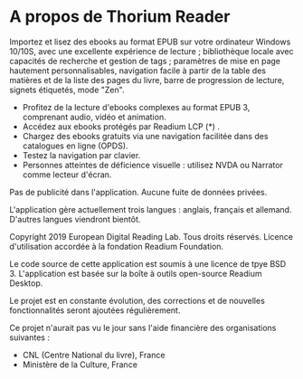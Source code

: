 A propos de Thorium Reader
==============

Importez et lisez des ebooks au format EPUB sur votre ordinateur Windows 10/10S, avec une excellente expérience de lecture ; bibliothèque
locale avec capacités de recherche et gestion de tags ; paramètres de mise en page hautement personnalisables, navigation facile à partir de la table des matières et de la liste des pages du livre, barre de progression de lecture, signets étiquetés, mode "Zen".

* Profitez de la lecture d'ebooks complexes au format EPUB 3, comprenant audio, vidéo et animation.
* Accédez aux ebooks protégés par Readium LCP (*) .
* Chargez des ebooks gratuits via une navigation facilitée dans des catalogues en ligne (OPDS).
* Testez la navigation par clavier.
* Personnes atteintes de déficience visuelle : utilisez NVDA ou Narrator comme lecteur d'écran.

Pas de publicité dans l'application. Aucune fuite de données privées.

L'application gère actuellement trois langues : anglais, français et allemand. D'autres langues viendront bientôt.

Copyright 2019 European Digital Reading Lab. Tous droits réservés.
Licence d'utilisation accordée  à la fondation Readium Foundation.

Le code source de cette application est soumis à une licence de tpye BSD 3. L'application est basée sur la boîte à outils open-source Readium Desktop.

Le projet est en constante évolution, des corrections et de nouvelles fonctionnalités seront ajoutées régulièrement.

Ce projet n'aurait pas vu le jour sans l'aide financière des organisations suivantes :
- CNL (Centre National du livre), France
- Ministère de la Culture, France

